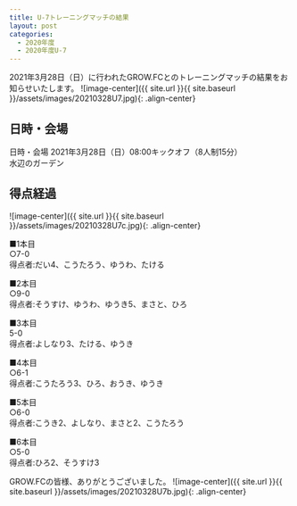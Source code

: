 ```yaml
---
title: U-7トレーニングマッチの結果
layout: post
categories:
  - 2020年度
  - 2020年度U-7
---
```


2021年3月28日（日）に行われたGROW.FCとのトレーニングマッチの結果をお知らせいたします。
![image-center]({{ site.url }}{{ site.baseurl }}/assets/images/20210328U7.jpg){: .align-center}

## 日時・会場

日時・会場
2021年3月28日（日）08:00キックオフ（8人制15分）<br>
水辺のガーデン

## 得点経過

![image-center]({{ site.url }}{{ site.baseurl }}/assets/images/20210328U7c.jpg){: .align-center}


■1本目<br>
○7-0<br>
得点者:だい4、こうたろう、ゆうわ、たける

■2本目<br>
○9-0<br>
得点者:そうすけ、ゆうわ、ゆうき5、まさと、ひろ

■3本目<br>
5-0<br>
得点者:よしなり3、たける、ゆうき

■4本目<br>
○6-1<br>
得点者:こうたろう3、ひろ、おうき、ゆうき

■5本目<br>
○6-0<br>
得点者:こうき2、よしなり、まさと2、こうたろう

■6本目<br>
○5-0<br>
得点者:ひろ2、そうすけ3


GROW.FCの皆様、ありがとうございました。
![image-center]({{ site.url }}{{ site.baseurl }}/assets/images/20210328U7b.jpg){: .align-center}
